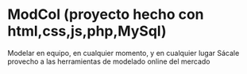# ModCol (proyecto hecho con html,css,js,php,MySql)
Modelar en equipo, en cualquier momento, y en cualquier lugar Sácale provecho a las herramientas de modelado online del mercado
